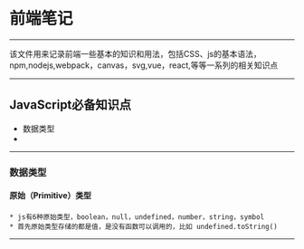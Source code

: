 # 前端笔记

***

该文件用来记录前端一些基本的知识和用法，包括CSS、js的基本语法，npm,nodejs,webpack，canvas，svg,vue，react,等等一系列的相关知识点

***
## JavaScript必备知识点

- 数据类型
- 

***
### 数据类型

#### 原始（Primitive）类型

	* js有6种原始类型，boolean，null，undefined，number，string，symbol
	* 首先原始类型存储的都是值，是没有函数可以调用的，比如 undefined.toString()

***